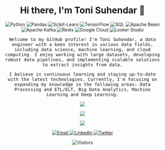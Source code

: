 <!-- Header -->
<h1 align="center">Hi there, I'm Toni Suhendar 👋</h1>

<!-- Skills -->
<p align="center">
  <img src="https://img.shields.io/badge/Python-3776AB?logo=python&logoColor=white" alt="Python">
  <img src="https://img.shields.io/badge/Pandas-150458?logo=pandas&logoColor=white" alt="Pandas">
  <img src="https://img.shields.io/badge/Scikit%20Learn-F7931E?logo=scikit-learn&logoColor=white" alt="Scikit-Learn">
  <img src="https://img.shields.io/badge/TensorFlow-FF6F00?logo=tensorflow&logoColor=white" alt="TensorFlow">
  <img src="https://img.shields.io/badge/SQL-F29111?logo=sql&logoColor=white" alt="SQL">
  <img src="https://img.shields.io/badge/Apache%20Beam-02569B?logo=apache%20beam&logoColor=white" alt="Apache Beam">
  <img src="https://img.shields.io/badge/Apache%20Kafka-231F20?logo=apache%20kafka&logoColor=white" alt="Apache Kafka">
  <img src="https://img.shields.io/badge/Redis-DC382D?logo=redis&logoColor=white" alt="Redis">
  <img src="https://img.shields.io/badge/Google%20Cloud-4285F4?logo=google%20cloud&logoColor=white" alt="Google Cloud">
  <img src="https://img.shields.io/badge/Looker%20Studio-4285F4?logo=looker&logoColor=white" alt="Looker Studio">
</p>

<!-- Introduction -->
<p align="center">
  <samp>
    Welcome to my GitHub profile! I'm Toni Suhendar, a data engineer with a keen interest in various data fields, including data science, machine learning, and cloud computing. I enjoy working with large datasets, developing robust data pipelines, and implementing scalable solutions to extract insights from data.
  </samp>
</p>

<p align="center">
  <samp>
    I believe in continuous learning and staying up-to-date with the latest technologies. Currently, I'm focusing on expanding my knowledge in the following areas:  Data Processing and ETL/ELT, Big Data Analytics, Machine Learning and Deep Learning.
  </samp>
</p>

<!-- Badges -->
<!-- <p align="center">
  <img src="https://img.shields.io/github/followers/tonishndr?label=Follow&style=social" alt="GitHub Followers">
  <img src="https://img.shields.io/github/stars/tonishndr?style=social" alt="GitHub Stars">
  <img src="https://img.shields.io/github/last-commit/tonishndr/tonishndr?style=social" alt="Last Commit">
</p> -->
 
<p align="center"><img align="center" src="https://github-readme-stats.vercel.app/api/top-langs?username=tonishndr&show_icons=true&locale=en&layout=compact"/></p>

<p align="center"><img align="center" src="https://github-readme-stats.vercel.app/api?username=tonishndr&show_icons=true&locale=en"/></p>
<p align="center"><img align="center" src="https://github-readme-streak-stats.herokuapp.com/?user=tonishndr&"/></p>

<!-- Contact -->
<p align="center">
  <a href="mailto:tonisuhendar11@gmail.com">
    <img src="https://img.shields.io/badge/Email-Me-D14836?style=for-the-badge&logo=gmail&logoColor=white" alt="Email">
  </a>
  <a href="https://www.linkedin.com/in/tonishndr/">
    <img src="https://img.shields.io/badge/LinkedIn-Connect-0077B5?style=for-the-badge&logo=linkedin&logoColor=white" alt="LinkedIn">
  </a>
  <a href="https://twitter.com/tonishndr">
    <img src="https://img.shields.io/badge/Twitter-Follow-1DA1F2?style=for-the-badge&logo=twitter&logoColor=white" alt="Twitter">
  </a>
</p>

<!-- Footer -->
<p align="center">
  <img src="https://visitor-badge.glitch.me/badge?page_id=tonishndr.tonishndr" alt="Visitors">
</p>

